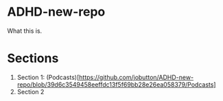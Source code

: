 # ADHD-new-repo
What this is.

# Sections
1. Section 1: (Podcasts)[https://github.com/jobutton/ADHD-new-repo/blob/39d6c3549458eeffdc13f5f69bb28e26ea058379/Podcasts]
3. Section 2
